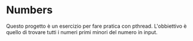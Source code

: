 # Numbers
Questo progetto è un esercizio per fare pratica con pthread. L'obbiettivo è quello di trovare tutti i numeri primi minori del numero in input.
